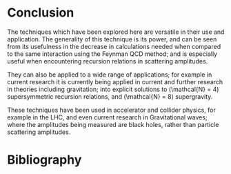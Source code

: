 # Conclusion

The techniques which have been explored here are versatile in their use and
application.  The generality of this technique is its power, and can be seen
from its usefulness in the decrease in calculations needed when compared to the
same interaction using the Feynman QCD method; and is especially useful when
encountering recursion relations in scattering amplitudes.

They can also be applied to a wide range of applications; for example in
current research it is currently being applied in current and further research
in theories including gravitation; into explicit solutions to \(\mathcal{N} =
4\) supersymmetric recursion relations, and \(\mathcal{N} = 8\) supergravity.

These techniques have been used in accelerator and collider physics, for
example in the LHC, and even current research in Gravitational waves; where the
amplitudes being measured are black holes, rather than particle scattering
amplitudes.

# Bibliography

